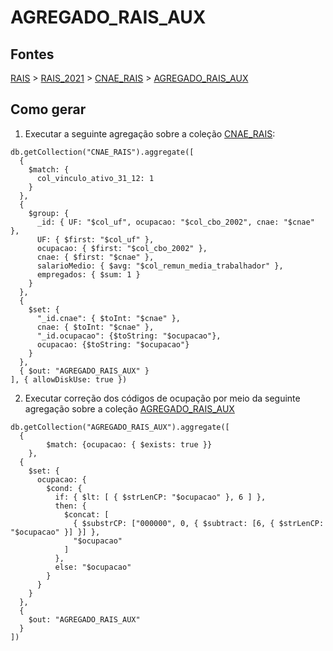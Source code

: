 # AGREGADO_RAIS_AUX

## Fontes 

[RAIS](../../RAIS.md) > [RAIS_2021](../raizes/RAIS_2021.md) > [CNAE_RAIS](./CNAE_RAIS.md) > [AGREGADO_RAIS_AUX](./AGREGADO_RAIS_AUX.md)

## Como gerar

1. Executar a seguinte agregação sobre a coleção [CNAE_RAIS](./CNAE_RAIS.md):

```
db.getCollection("CNAE_RAIS").aggregate([
  {
    $match: {
      col_vinculo_ativo_31_12: 1
    }
  },
  {
    $group: {
      _id: { UF: "$col_uf", ocupacao: "$col_cbo_2002", cnae: "$cnae" },
      UF: { $first: "$col_uf" },
      ocupacao: { $first: "$col_cbo_2002" },
      cnae: { $first: "$cnae" },
      salarioMedio: { $avg: "$col_remun_media_trabalhador" },
      empregados: { $sum: 1 }
    }
  },
  {
    $set: {
      "_id.cnae": { $toInt: "$cnae" },
      cnae: { $toInt: "$cnae" },
      "_id.ocupacao": {$toString: "$ocupacao"},
      ocupacao: {$toString: "$ocupacao"}
    }
  },
  { $out: "AGREGADO_RAIS_AUX" }
], { allowDiskUse: true })
```

2. Executar correção dos códigos de ocupação por meio da seguinte agregação sobre a coleção [AGREGADO_RAIS_AUX](./AGREGADO_RAIS_AUX.md)

```
db.getCollection("AGREGADO_RAIS_AUX").aggregate([
  {
		$match: {ocupacao: { $exists: true }}	  
	},
  {
    $set: {
      ocupacao: {
        $cond: {
          if: { $lt: [ { $strLenCP: "$ocupacao" }, 6 ] },
          then: {
            $concat: [
              { $substrCP: ["000000", 0, { $subtract: [6, { $strLenCP: "$ocupacao" }] }] },
              "$ocupacao"
            ]
          },
          else: "$ocupacao"
        }
      }
    }
  },
  {
    $out: "AGREGADO_RAIS_AUX"
  }
])

```